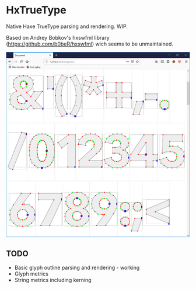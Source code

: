 # HxTrueType
Native Haxe TrueType parsing and rendering. WIP.

Based on Andrey Bobkov's hxswfml library (https://github.com/b0beR/hxswfml) wich seems to be unmaintained.


![alt text](example.png)


## TODO
- Basic glyph outline parsing and rendering - working
- Glyph metrics
- String metrics including kerning